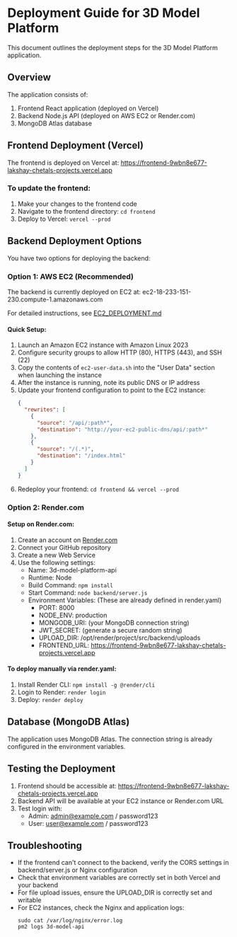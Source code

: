 # Deployment Guide for 3D Model Platform

This document outlines the deployment steps for the 3D Model Platform application.

## Overview

The application consists of:
1. Frontend React application (deployed on Vercel)
2. Backend Node.js API (deployed on AWS EC2 or Render.com)
3. MongoDB Atlas database

## Frontend Deployment (Vercel)

The frontend is deployed on Vercel at: https://frontend-9wbn8e677-lakshay-chetals-projects.vercel.app

### To update the frontend:

1. Make your changes to the frontend code
2. Navigate to the frontend directory: `cd frontend`
3. Deploy to Vercel: `vercel --prod`

## Backend Deployment Options

You have two options for deploying the backend:

### Option 1: AWS EC2 (Recommended)

The backend is currently deployed on EC2 at: ec2-18-233-151-230.compute-1.amazonaws.com

For detailed instructions, see [EC2_DEPLOYMENT.md](EC2_DEPLOYMENT.md)

#### Quick Setup:

1. Launch an Amazon EC2 instance with Amazon Linux 2023
2. Configure security groups to allow HTTP (80), HTTPS (443), and SSH (22)
3. Copy the contents of `ec2-user-data.sh` into the "User Data" section when launching the instance
4. After the instance is running, note its public DNS or IP address
5. Update your frontend configuration to point to the EC2 instance:
   ```json
   {
     "rewrites": [
       { 
         "source": "/api/:path*", 
         "destination": "http://your-ec2-public-dns/api/:path*" 
       },
       { 
         "source": "/(.*)", 
         "destination": "/index.html" 
       }
     ]
   }
   ```
6. Redeploy your frontend: `cd frontend && vercel --prod`

### Option 2: Render.com

#### Setup on Render.com:

1. Create an account on [Render.com](https://render.com)
2. Connect your GitHub repository 
3. Create a new Web Service
4. Use the following settings:
   - Name: 3d-model-platform-api
   - Runtime: Node
   - Build Command: `npm install`
   - Start Command: `node backend/server.js`
   - Environment Variables: (These are already defined in render.yaml)
     - PORT: 8000
     - NODE_ENV: production
     - MONGODB_URI: (your MongoDB connection string)
     - JWT_SECRET: (generate a secure random string)
     - UPLOAD_DIR: /opt/render/project/src/backend/uploads
     - FRONTEND_URL: https://frontend-9wbn8e677-lakshay-chetals-projects.vercel.app

#### To deploy manually via render.yaml:

1. Install Render CLI: `npm install -g @render/cli`
2. Login to Render: `render login`
3. Deploy: `render deploy`

## Database (MongoDB Atlas)

The application uses MongoDB Atlas. The connection string is already configured in the environment variables.

## Testing the Deployment

1. Frontend should be accessible at: https://frontend-9wbn8e677-lakshay-chetals-projects.vercel.app
2. Backend API will be available at your EC2 instance or Render.com URL
3. Test login with:
   - Admin: admin@example.com / password123
   - User: user@example.com / password123

## Troubleshooting

- If the frontend can't connect to the backend, verify the CORS settings in backend/server.js or Nginx configuration
- Check that environment variables are correctly set in both Vercel and your backend
- For file upload issues, ensure the UPLOAD_DIR is correctly set and writable
- For EC2 instances, check the Nginx and application logs: 
  ```
  sudo cat /var/log/nginx/error.log
  pm2 logs 3d-model-api
  ``` 
